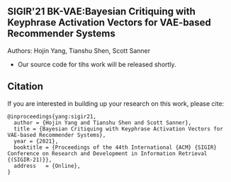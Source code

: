 ## SIGIR'21 BK-VAE:Bayesian Critiquing with Keyphrase Activation Vectors for VAE-based Recommender Systems

Authors: Hojin Yang, Tianshu Shen, Scott Sanner

- Our source code for tihs work will be released shortly. 

## Citation

If you are interested in building up your research on this work, please cite:
```
@inproceedings{yang:sigir21,
  author = {Hojin Yang and Tianshu Shen and Scott Sanner},
  title = {Bayesian Critiquing with Keyphrase Activation Vectors for VAE-based Recommender Systems},
  year = {2021},
  booktitle = {Proceedings of the 44th International {ACM} {SIGIR} Conference on Research and Development in Information Retrieval {(SIGIR-21)}},
  address   = {Online},
}
```
